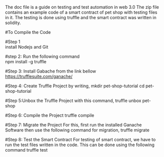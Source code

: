 The doc file is a guide on testing and test automation in web 3.0
The zip file contains an example code of a smart contract of pet shop with testing files in it.
The testing is done using truffle and the smart contract was written in solidity.

#To Compile the Code

#Step 1  
install Nodejs and Git

#step 2: Run the following command  
npm install -g truffle

#Step 3: Install Gabache from the link bellow  
https://trufflesuite.com/ganache/

#Step 4: Create Truffle Project by writing,
mkdir pet-shop-tutorial
cd pet-shop-tutorial

#Step 5:Unbox the Truffle Project with this command,
truffle unbox pet-shop

#Step 6: Compile the Project
truffle compile

#Step 7: Migrate the Project
For this, first run the installed Ganache Software
then use the following command for migration,
truffle migrate

#Step 8: Test the Smart Contract
For testing of smart contract, we have to run the test files written in the code. This can be done using the following command
truffle test

